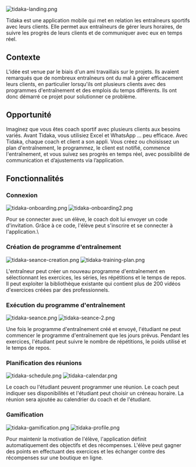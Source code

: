 ![tidaka-landing.png](/tidaka/tidaka-landing.png)

Tidaka est une application mobile qui met en relation les entraîneurs sportifs avec leurs clients. Elle permet aux entraîneurs de gérer leurs horaires, de suivre les progrès de leurs clients et de communiquer avec eux en temps réel. 

## Contexte
L'idée est venue par le biais d'un ami travaillais sur le projets. Ils avaient remarqués que de nombreux entraîneurs ont du mal à gérer efficacement leurs clients, en particulier lorsqu'ils ont plusieurs clients avec des programmes d'entraînement et des emplois du temps différents. 
Ils ont donc démarré ce projet pour solutionner ce problème.

## Opportunité
Imaginez que vous êtes coach sportif avec plusieurs clients aux besoins variés. Avant Tidaka, vous utilisiez Excel et WhatsApp ... peu efficace. Avec Tidaka, chaque coach et client a son appli. Vous créez ou choisissez un plan d'entraînement, le programmez, le client est notifié, commence l'entraînement, et vous suivez ses progrès en temps réel, avec possibilité de communication et d’ajustements via l’application.

## Fonctionnalités

### Connexion
![tidaka-onboarding.png](/tidaka/tidaka-onboarding.png)
![tidaka-onboarding2.png](/tidaka/tidaka-onboarding2.png)

Pour se connecter avec un élève, le coach doit lui envoyer un code d'invitation. Grâce à ce code, l'élève peut s'inscrire et se connecter à l'application.\

### Création de programme d'entraînement
![tidaka-seance-creation.png](/tidaka/tidaka-seance-creation.png)
![tidaka-training-plan.png](/tidaka/tidaka-training-plan.png)

L'entraîneur peut créer un nouveau programme d'entraînement en sélectionnant les exercices, les séries, les répétitions et le temps de repos. Il peut exploiter la bibliothèque existante qui contient plus de 200 vidéos d'exercices créées par des professionnels.

### Exécution du programme d'entraînement
![tidaka-seance.png](/tidaka/tidaka-seance.png)
![tidaka-seance-2.png](/tidaka/tidaka-seance-2.png)

Une fois le programme d'entraînement créé et envoyé, l'étudiant ne peut commencer le programme d'entraînement que les jours prévus. Pendant les exercices, l'étudiant peut suivre le nombre de répétitions, le poids utilisé et le temps de repos.

### Planification des réunions
![tidaka-schedule.png](/tidaka/tidaka-schedule.png)
![tidaka-calendar.png](/tidaka/tidaka-calendar.png)

Le coach ou l'étudiant peuvent programmer une réunion. Le coach peut indiquer ses disponibilités et l'étudiant peut choisir un créneau horaire. La réunion sera ajoutée au calendrier du coach et de l'étudiant.

### Gamification
![tidaka-gamification.png](/tidaka/tidaka-gamification.png)
![tidaka-profile.png](/tidaka/tidaka-profile.png)

Pour maintenir la motivation de l'élève, l'application définit automatiquement des objectifs et des récompenses. L'élève peut gagner des points en effectuant des exercices et les échanger contre des récompenses sur une boutique en ligne.
